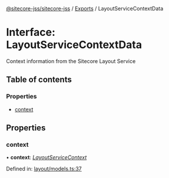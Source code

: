 [@sitecore-jss/sitecore-jss](../README.md) / [Exports](../modules.md) / LayoutServiceContextData

# Interface: LayoutServiceContextData

Context information from the Sitecore Layout Service

## Table of contents

### Properties

- [context](layoutservicecontextdata.md#context)

## Properties

### context

• **context**: [*LayoutServiceContext*](layoutservicecontext.md)

Defined in: [layout/models.ts:37](https://github.com/Sitecore/jss/blob/94a2bbf1/packages/sitecore-jss/src/layout/models.ts#L37)

